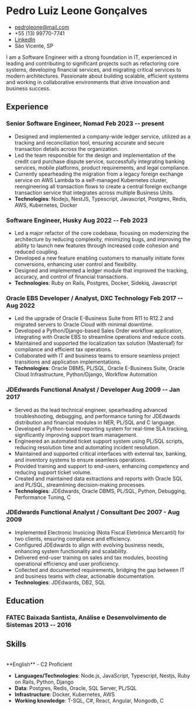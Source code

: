 <!-- The (first) h1 will be used as the <title> of the HTML page -->
# Pedro Luiz Leone Gonçalves

<!-- The unordered list immediately after the h1 will be formatted on a single
line. It is intended to be used for contact details -->
- <pedroleone@mail.com>
- +55 (13) 99770-7741
- [LinkedIn](https://www.linkedin.com/in/pedrollgoncalves)
- São Vicente, SP

<!-- The paragraph after the h1 and ul and before the first h2 is optional. It
is intended to be used for a short summary. -->
I am a Software Engineer with a strong foundation in IT, experienced in leading and contributing to significant projects such as refactoring core systems, developing financial services, and migrating critical services to modern architectures. Passionate about building scalable, efficient systems and working in collaborative environments that drive innovation and business success.

## Experience

<!-- You have to wrap the "left" and "right" half of these headings in spans by
hand -->

### <span>Senior Software Engineer, Nomad</span>       <span>Feb 2023 -- present</span>

- Designed and implemented a company-wide ledger service, utilized as a tracking and reconciliation tool, ensuring accurate and secure transaction details across the organization.
- Led the team responsible for the design and implementation of the credit card purchase dispute service, successfully integrating banking services, mobile platforms, product requirements, and legal compliance.
- Currently spearheading the migration from a legacy foreign exchange service on AWS Lambda to a self-managed Kubernetes cluster, reengineering all transaction flows to create a central foreign exchange transaction service that integrates across multiple Business Units.
- **Technologies**: Nodejs, NestJS, Typescript, Javascript, Postgres, Redis, AWS, Kubernetes, Docker

### <span>Software Engineer, Husky</span>       <span>Aug 2022 -- Feb 2023</span>

- Led a major refactor of the core codebase, focusing on modernizing the architecture by reducing complexity, minimizing bugs, and improving the ability to launch new features through increased code cohesion and reduced coupling.
- Developed a new feature enabling customers to manually initiate forex conversions, enhancing user control and flexibility.
- Designed and implemented a ledger module that improved the tracking, accuracy, and control of financial transactions.
- **Technologies**: Ruby on Rails, Postgres, Docker, Sidekiq, Javascript

### <span>Oracle EBS Developer / Analyst, DXC Technology</span>       <span>Feb 2017 -- Aug 2022</span>

- Led the upgrade of Oracle E-Business Suite from R11 to R12.2 and migrated servers to Oracle Cloud with minimal downtime.
- Developed a Python/Django-based Sales Order workflow application, integrating with Oracle EBS to streamline operations and reduce costs.
- Maintained and supported the localization tax solution (Mastersaf) for compliance and efficient tax operations.
- Collaborated with IT and business teams to ensure seamless project transitions and application implementations.
- **Technologies**: Oracle DBMS, PL/SQL, Oracle E-Business Suite, Oracle Cloud Infrastructure, Python/Django, Workflow Automation


### <span>JDEdwards Functional Analyst / Developer</span> <span>Aug 2009 -- Jan 2017</span>

- Served as the lead technical engineer, spearheading advanced troubleshooting, debugging, and performance tuning for JDEdwards distribution and financial modules in NER, PL/SQL and C language.
- Developed a Python-based reporting system for real-time SLA tracking, significantly improving support team management.
- Engineered an automated ticket support system using PL/SQL scripts, reducing resolution time and automating incident resolution.
- Maintained and supported critical interfaces with external tax, banking, and inventory systems to ensure seamless operations.
- Provided training and support to end-users, enhancing competency and reducing support ticket volume.
- Created and maintained data extractions and reports with Oracle SQL and PL/SQL, streamlining decision-making processes.
- **Technologies**: JDEdwards, Oracle DBMS, PL/SQL, Python, Debugging, Performance Tuning, C


### <span>JDEdwards Functional Analyst / Consultant</span> <span>Dec 2007 - Aug 2009</span>

- Implemented Electronic Invoicing (Nota Fiscal Eletrônica Mercantil) for two clients, ensuring compliance and efficiency.
- Configured JDEdwards to align with evolving business needs, enhancing system functionality and scalability.
- Delivered end-user training on sales and tax modules, boosting operational efficiency and user proficiency.
- Collected and documented requirements, bridging the gap between IT and business teams with clear, actionable documentation.
- **Technologies**: JDEdwards, DB2, SQL

## Education

### <span>FATEC Baixada Santista, Análise e Desenvolvimento de Sistemas</span> <span>2013 -- 2016</span>


## Skills

<br>
**English** - C2 Proficient
<br>

- **Languages/Technologies**: Node.js, JavaScript, Typescript, Nestjs, Ruby on Rails, Python, Django
- **Data**: Postgres, Redis, Oracle, SQL Server, PL/SQL
- **Infrastructure**: Docker, Kubernetes, AWS
- **Working knowledge**: T-SQL, C#, React, Angular, Mongodb, C